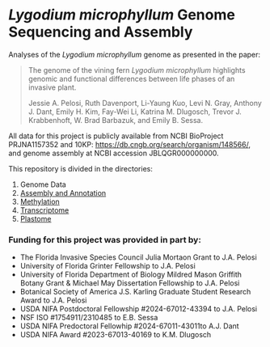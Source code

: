 # <i>Lygodium microphyllum</i> Genome Sequencing and Assembly
Analyses of the <i>Lygodium microphyllum</i> genome as presented in the paper: 

>The genome of the vining fern <i>Lygodium microphyllum</i> highlights genomic and functional differences between life phases of an invasive plant.
>
>Jessie A. Pelosi, Ruth Davenport, Li-Yaung Kuo, Levi N. Gray, Anthony J. Dant, Emily H. Kim, Fay-Wei Li, Katrina M. Dlugosch, Trevor J. Krabbenhoft, W. Brad Barbazuk, and Emily B. Sessa. 

All data for this project is publicly available from NCBI BioProject PRJNA1157352 and 10KP: https://db.cngb.org/search/organism/148566/, and genome assembly at NCBI accession JBLQGR000000000. 

This repository is divided in the directories: 
1. Genome Data
2. [Assembly and Annotation](https://github.com/jessiepelosi/LygodiumGenome/tree/main/assembly_annotation)
3. [Methylation](https://github.com/jessiepelosi/LygodiumGenome/tree/main/methylation)
4. [Transcriptome](https://github.com/jessiepelosi/LygodiumGenome/tree/main/transcriptome)
5. [Plastome](https://github.com/jessiepelosi/LygodiumGenome/tree/main/organelles)

### Funding for this project was provided in part by: 

* The Florida Invasive Species Council Julia Mortaon Grant to J.A. Pelosi
* University of Florida Grinter Fellowship to J.A. Pelosi
* University of Florida Department of Biology Mildred Mason Griffith Botany Grant & Michael May Dissertation Fellowship to J.A. Pelosi
* Botanical Society of America J.S. Karling Graduate Student Research Award to J.A. Pelosi
* USDA NIFA Postdoctoral Fellowship #2024-67012-43394 to J.A. Pelosi
* NSF ISO #1754911/2310485 to E.B. Sessa
* USDA NIFA Predoctoral Fellowhip #2024-67011-43011to A.J. Dant
* USDA NIFA Award #2023-67013-40169 to K.M. Dlugosch
